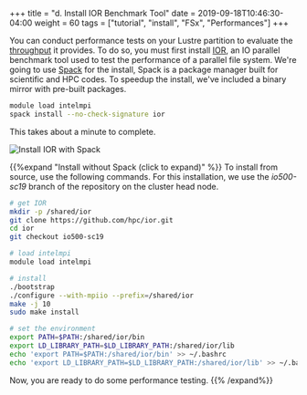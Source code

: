 +++
title = "d. Install IOR Benchmark Tool"
date = 2019-09-18T10:46:30-04:00
weight = 60
tags = ["tutorial", "install", "FSx", "Performances"]
+++

You can conduct performance tests on your Lustre partition to evaluate the [throughput](https://docs.aws.amazon.com/fsx/latest/LustreGuide/performance.html#fsx-aggregate-perf) it provides. To do so, you must first install [IOR](https://github.com/hpc/ior), an IO parallel benchmark tool used to test the performance of a parallel file system. We're going to use [Spack](https://spack.io/) for the install, Spack is a package manager built for scientific and HPC codes. To speedup the install, we've included a binary mirror with pre-built packages.

```bash
module load intelmpi
spack install --no-check-signature ior
```

This takes about a minute to complete.

![Install IOR with Spack](/images/fsx-for-lustre/spack_install_ior.png)

{{%expand "Install without Spack (click to expand)" %}}
To install from source, use the following commands. For this installation, we use the *io500-sc19* branch of the repository on the cluster head node.

```bash
# get IOR
mkdir -p /shared/ior
git clone https://github.com/hpc/ior.git
cd ior
git checkout io500-sc19

# load intelmpi
module load intelmpi

# install
./bootstrap
./configure --with-mpiio --prefix=/shared/ior
make -j 10
sudo make install

# set the environment
export PATH=$PATH:/shared/ior/bin
export LD_LIBRARY_PATH=$LD_LIBRARY_PATH:/shared/ior/lib
echo 'export PATH=$PATH:/shared/ior/bin' >> ~/.bashrc
echo 'export LD_LIBRARY_PATH=$LD_LIBRARY_PATH:/shared/ior/lib' >> ~/.bashrc
```

Now, you are ready to do some performance testing.
{{% /expand%}}

